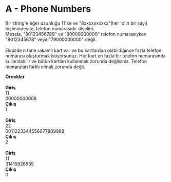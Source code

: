 # A - Phone Numbers

Bir string'e eğer uzunluğu 11'se ve "8xxxxxxxxxx"(her 'x'in bir sayı) biçimindeyse, telefon numarasıdır diyelim.\
Mesela, "80123456789" ve "80000000000" telefon numarasıyken "8012345678" veya "79000000000" değil.\
\
Elinizde n tane rakamlı kart var ve bu kartlardan olabildiğince fazla telefon numarası oluşturmak istiyorsunuz. Her kart en fazla bir telefon numarasında kullanılabilir ve bütün kartları kullanmak zorunda değilsiniz. Telefon numaraları farklı olmak zorunda değil.

**Örnekler**\
\
**Giriş**\
11\
00000000008\
**Çıkış**\
1\
\
**Giriş**\
22\
0011223344556677889988\
**Çıkış**\
2\
\
**Giriş**\
11\
31415926535\
**Çıkış**\
0